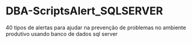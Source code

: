 # DBA-ScriptsAlert_SQLSERVER
40 tipos de alertas para ajudar na prevenção de problemas no ambiente produtivo usando banco de dados sql server
